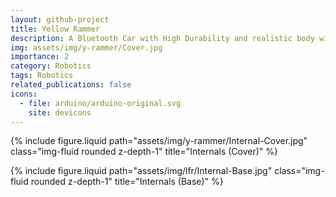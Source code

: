 ```yaml
---
layout: github-project
title: Yellow Rammer
description: A Bluetooth Car with High Durability and realistic body with lights
img: assets/img/y-rammer/Cover.jpg
importance: 2
category: Robotics
tags: Robotics
related_publications: false
icons:
  - file: arduino/arduino-original.svg
    site: devicons
---
```


{% include figure.liquid path="assets/img/y-rammer/Internal-Cover.jpg" class="img-fluid rounded z-depth-1" title="Internals (Cover)" %}

{% include figure.liquid path="assets/img/lfr/Internal-Base.jpg" class="img-fluid rounded z-depth-1" title="Internals (Base)" %}
